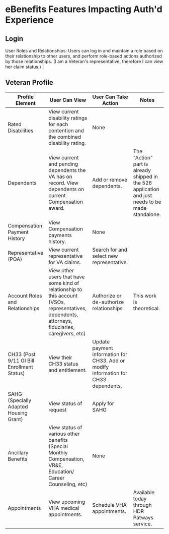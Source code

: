 # eBenefits Features Impacting Auth'd Experience

## Login

User Roles and Relationships: Users can log in and maintain a role based on their relationship to other users, and perform role-based actions authorized by those relationships. (I am a Veteran's representative, therefore I can view her claim status.) |

## Veteran Profile

| Profile Element | User Can View | User Can Take Action | Notes |
| --------------- | ------------- | -------------------- | ----- |
| Rated Disabilities | View current disability ratings for each contention and the combined disability rating. | None | |
| Dependents | View current and pending dependents the VA has on record. View dependents on current Compensation award. | Add or remove dependents. | The "Action" part is already shipped in the 526 application and just needs to be made standalone. |
| Compensation Payment History | View Compensation payments history. | None | |
| Representative (POA) | View current representative for VA claims. | Search for and select new representative. | |
| Account Roles and Relationships | View other users that have some kind of relationship to this account (VSOs, representatives, dependents, attorneys, fiduciaries, caregivers, etc) | Authorize or de-authorize relationships | This work is theoretical. |
| CH33 (Post 9/11 GI Bill Enrollment Status) | View their CH33 status and entitlement. | Update payment information for CH33. Add or modify information for CH33 dependents. | |
| SAHG (Specially Adapted Housing Grant) | View status of request | Apply for SAHG | |
| Ancillary Benefits | View status of various other benefits (Special Monthly Compensation, VR&E, Education/ Career Counseling, etc) | None | |
| Appointments | View upcoming VHA medical appointments. | Schedule VHA appointments. | Available today through HDR Patways service. |
